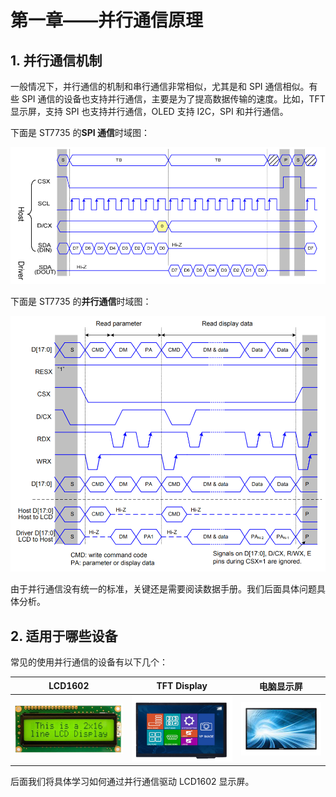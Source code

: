 # 第一章——并行通信原理

## 1. 并行通信机制

一般情况下，并行通信的机制和串行通信非常相似，尤其是和 SPI 通信相似。有些 SPI 通信的设备也支持并行通信，主要是为了提高数据传输的速度。比如，TFT 显示屏，支持 SPI 也支持并行通信，OLED 支持 I2C，SPI 和并行通信。

下面是 ST7735 的**SPI 通信**时域图：

![ST7735的SPI通信时域图](Images/1-1.png)

下面是 ST7735 的**并行通信**时域图：

![ST7735的并行通信时域图](Images/1-2.png)

由于并行通信没有统一的标准，关键还是需要阅读数据手册。我们后面具体问题具体分析。

## 2. 适用于哪些设备

常见的使用并行通信的设备有以下几个：

|          LCD1602           |          TFT Display           |          电脑显示屏           |
| :------------------------: | :----------------------------: | :---------------------------: |
| ![LCD1602](Images/1-3.png) | ![TFT Display](Images/1-4.png) | ![电脑显示屏](Images/1-5.png) |

后面我们将具体学习如何通过并行通信驱动 LCD1602 显示屏。
